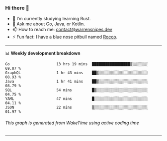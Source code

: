 ### Hi there 👋

- 🌱 I’m currently studying learning Rust.
- 💬 Ask me about Go, Java, or Kotlin.
- 📫 How to reach me: contact@warrensnipes.dev
- ⚡ Fun fact: I have a blue nose pitbull named [Rocco](https://i.imgur.com/iLsSCKu.jpg).

-------

📊 **Weekly development breakdown**
<!--START_SECTION:waka-->

```text
Go                     13 hrs 19 mins  █████████████████▒░░░░░░░   69.07 %
GraphQL                1 hr 43 mins    ██▒░░░░░░░░░░░░░░░░░░░░░░   08.93 %
Java                   1 hr 41 mins    ██▒░░░░░░░░░░░░░░░░░░░░░░   08.79 %
SQL                    54 mins         █▒░░░░░░░░░░░░░░░░░░░░░░░   04.75 %
YAML                   47 mins         █░░░░░░░░░░░░░░░░░░░░░░░░   04.11 %
JSON                   22 mins         ▒░░░░░░░░░░░░░░░░░░░░░░░░   01.97 %
```

<!--END_SECTION:waka-->
###### *This graph is generated from WakeTime using active coding time*
-------
